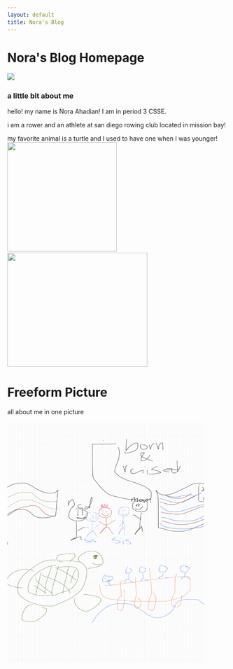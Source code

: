 ```yaml
---
layout: default
title: Nora's Blog
---
```


# Nora's Blog Homepage
<img src="https://drive.googlecom/filed19xK5hti6d_pnh5zuuAPr7fvVbtkSQ-2a/view?usp=drive_link">


### a little bit about me


hello! my name is Nora Ahadian! I am in period 3 CSSE.

i am a rower and an athlete at san diego rowing club located in mission bay!

my favorite animal is a turtle and I used to have one when I was younger!
<img src="https://media1.giphy.com/media/v1.Y2lkPTc5MGI3NjExNjJzMGdsYms4amV4dmdkdnB3YXRkMWk0b253bGFlem9zZ3E2ZTc5dyZlcD12MV9pbnRlcm5hbF9naWZfYnlfaWQmY3Q9cw/CcoBOdLl6aUwI5OldS/giphy.gif" width="250" height="250"> <img src="https://media.tenor.com/1hdsn62I4tkAAAAC/turtle-cute.gif" width="320" height="260">

# Freeform Picture
all about me in one picture

<img src="images/freeform.jpg" width= "450" height= "550">